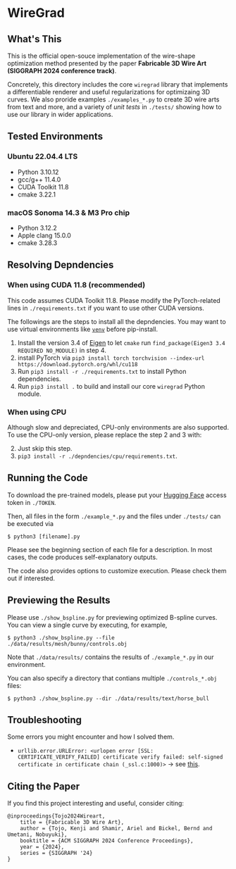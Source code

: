 # WireGrad

## What's This
This is the official open-souce implementation of the wire-shape optimization method presented by the paper **Fabricable 3D Wire Art (SIGGRAPH 2024 conference track)**.

Concretely, this directory includes the core ```wiregrad``` library that implements a differentiable renderer and useful regularizations for optimizaing 3D curves. We also proride examples ```./examples_*.py``` to create 3D wire arts from text and more, and a variety of *unit tests* in ```./tests/``` showing how to use our library in wider applications.

## Tested Environments
### Ubuntu 22.04.4 LTS
- Python 3.10.12
- gcc/g++ 11.4.0
- CUDA Toolkit 11.8
- cmake 3.22.1

### macOS Sonoma 14.3 & M3 Pro chip
- Python 3.12.2
- Apple clang 15.0.0
- cmake 3.28.3

## Resolving Depndencies
### When using CUDA 11.8 (recommended)
This code assumes CUDA Toolkit 11.8. Please modify the PyTorch-related lines in ```./requirements.txt``` if you want to use other CUDA versions.

The followings are the steps to install all the depndencies. You may want to use virtual environments like [```venv```](https://docs.python.org/3/library/venv.html) before pip-install.
1. Install the version 3.4 of [Eigen](https://eigen.tuxfamily.org/index.php?title=Main_Page) to let ```cmake``` run ```find_package(Eigen3 3.4 REQUIRED NO_MODULE)``` in step 4.
2. install PyTorch via ```pip3 install torch torchvision --index-url https://download.pytorch.org/whl/cu118```
3. Run ```pip3 install -r ./requirements.txt``` to install Python dependencies.
4. Run ```pip3 install .``` to build and install our core ```wiregrad``` Python module.

### When using CPU
Although slow and depreciated, CPU-only environments are also supported. To use the CPU-only version, please replace the step 2 and 3 with:

2. Just skip this step.
3. ```pip3 install -r ./depndencies/cpu/requirements.txt```.

## Running the Code
To download the pre-trained models, please put your [Hugging Face](https://huggingface.co/) access token in ```./TOKEN```.

Then, all files in the form ```./example_*.py``` and the files under ```./tests/``` can be executed via
```
$ python3 [filename].py
```
Please see the beginning section of each file for a description. In most cases, the code produces self-explanatory outputs.

The code also provides options to customize execution. Please check them out if interested.

## Previewing the Results
Please use ```./show_bspline.py``` for previewing optimized B-spline curves. You can view a single curve by executing, for example,
```
$ python3 ./show_bspline.py --file ./data/results/mesh/bunny/controls.obj
```
Note that ```./data/results/``` contains the results of ```./example_*.py``` in our environment.

You can also specify a directory that contians multiple ```./controls_*.obj``` files:
```
$ python3 ./show_bspline.py --dir ./data/results/text/horse_bull
```

## Troubleshooting
Some errors you might encounter and how I solved them.
- ```urllib.error.URLError: <urlopen error [SSL: CERTIFICATE_VERIFY_FAILED] certificate verify failed: self-signed certificate in certificate chain (_ssl.c:1000)>``` -> see [this](https://stackoverflow.com/questions/68275857/urllib-error-urlerror-urlopen-error-ssl-certificate-verify-failed-certifica).

## Citing the Paper
If you find this project interesting and useful, consider citing:
```
@inproceedings{Tojo2024Wireart,
	title = {Fabricable 3D Wire Art},
	author = {Tojo, Kenji and Shamir, Ariel and Bickel, Bernd and Umetani, Nobuyuki},
	booktitle = {ACM SIGGRAPH 2024 Conference Proceedings},
	year = {2024},
	series = {SIGGRAPH '24}
}
```